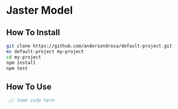 # Jaster Model

## How To Install

```bash
git clone https://github.com/andersondrosa/default-project.git
mv default-project my-project
cd my-project
npm install
npm test
```

## How To Use
```js
 // Some code here
```
